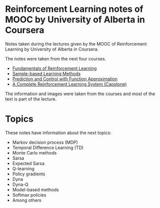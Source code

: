 ﻿# Reinforcement Learning notes of MOOC by University of Alberta in Coursera

Notes taken during the lectures given by the MOOC of Reinforcement Learning by University of Alberta in Coursera.

The notes were taken from the next four courses.

 - [Fundamentals of Reinforcement Learning](https://www.coursera.org/learn/fundamentals-of-reinforcement-learning)
 - [Sample-based Learning Methods](https://www.coursera.org/learn/sample-based-learning-methods)
 - [Prediction and Control with Function Approximation](https://www.coursera.org/learn/prediction-control-function-approximation)
 - [A Complete Reinforcement Learning System (Capstone)](https://www.coursera.org/learn/complete-reinforcement-learning-system)

The information and images were taken from the courses and most of the text is part of the lecture. 

# Topics
These notes have information about the next topics:

 - Markov decision process (MDP)
 - Temporal Difference Learning (TD) 
 - Monte Carlo methods
 - Sarsa
 - Expected Sarsa
 - Q-learning
 - Policy gradients
 - Dyna
 - Dyna-Q
 - Model-based methods
 - Softmax policies
 - Among others

